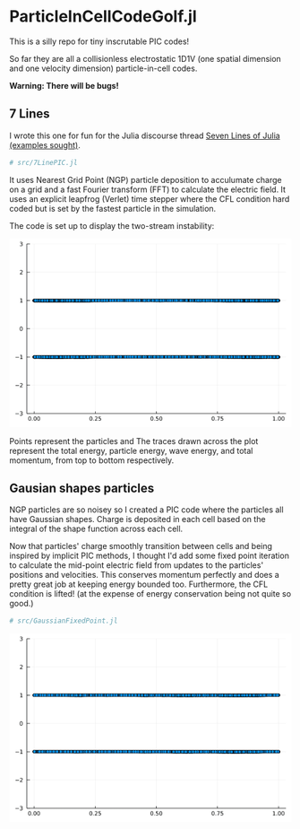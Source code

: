 # ParticleInCellCodeGolf.jl

This is a silly repo for tiny inscrutable PIC codes!

So far they are all a collisionless electrostatic 1D1V (one spatial dimension 
and one velocity dimension) particle-in-cell codes.

**Warning: There will be bugs!**

## 7 Lines

I wrote this one for fun for the Julia discourse thread [Seven Lines of Julia (examples sought)](https://discourse.julialang.org/t/seven-lines-of-julia-examples-sought/50416/113?u=jcook).

```julia
# src/7LinePIC.jl
```

It uses Nearest Grid Point (NGP) particle deposition to acculumate charge on a
grid and a fast Fourier transform (FFT) to calculate the electric field. It uses
an explicit leapfrog (Verlet) time stepper where the CFL condition hard coded
but is set by the fastest particle in the simulation.

The code is set up to display the two-stream instability:

![](https://github.com/jwscook/ParticleInCellCodeGolf.jl/blob/main/gifs/NGPFourierWithDiagnostics.gif)

Points represent the particles and The traces drawn across the plot represent
the total energy, particle energy, wave energy, and total momentum, from top to
bottom respectively.

## Gausian shapes particles

NGP particles are so noisey so I created a PIC code where the particles all have
Gaussian shapes. Charge is deposited in each cell based on the integral of the
shape function across each cell.

Now that particles' charge smoothly transition between cells and being inspired
by implicit PIC methods, I thought I'd add
some fixed point iteration to calculate the mid-point electric field from
updates to the particles' positions and velocities. This conserves momentum
perfectly and does a pretty great job at keeping energy bounded too.
Furthermore, the CFL condition is lifted! (at the expense of energy conservation
being not quite so good.)

```julia
# src/GaussianFixedPoint.jl
```

![](https://github.com/jwscook/ParticleInCellCodeGolf.jl/blob/main/gifs/GaussianFixedPoint.gif)
